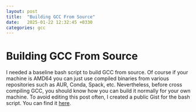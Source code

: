 ```yaml
---
layout: post
title:  "Building GCC From Source"
date:   2025-01-22 12:32:45 +0330
categories: gcc
---
```

# Building GCC From Source
I needed a baseline bash script to build GCC from source. 
Of course if your machine is AMD64 you can just use compiled binaries from various repositories such as AUR, Conda, Spack, etc.
Nevertheless, before cross compiling GCC, you should know how you can build it normally for your own machine.
To avoid editing this post often, I created a public Gist for the bash script. You can find it [here](https://gist.github.com/salehjg/6b21f3701b0090ed9b0f50e3166f57eb).

<script src="https://gist.github.com/salehjg/6b21f3701b0090ed9b0f50e3166f57eb.js"></script>
